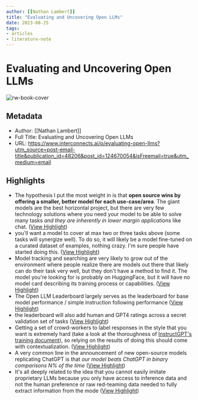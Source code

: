 ```yaml
---
author: [[Nathan Lambert]]
title: "Evaluating and Uncovering Open LLMs"
date: 2023-08-25
tags: 
- articles
- literature-note
---
```

# Evaluating and Uncovering Open LLMs

![rw-book-cover](https://substackcdn.com/image/fetch/w_1200,h_600,c_fill,f_jpg,q_auto:good,fl_progressive:steep,g_auto/https%3A%2F%2Fsubstack-post-media.s3.amazonaws.com%2Fpublic%2Fimages%2F760d54a4-e21f-4f6c-94b3-4fdc1dbe7ebf_1024x1024.png)

## Metadata
- Author: [[Nathan Lambert]]
- Full Title: Evaluating and Uncovering Open LLMs
- URL: https://www.interconnects.ai/p/evaluating-open-llms?utm_source=post-email-title&publication_id=48206&post_id=124670054&isFreemail=true&utm_medium=email

## Highlights
- The hypothesis I put the most weight in is that **open source wins by offering a smaller, better model for each use-case/area**. The giant models are the best horizontal project, but there are very few technology solutions where you need your model to be able to solve many tasks *and they are inherently in lower margin applications* like chat. ([View Highlight](https://read.readwise.io/read/01h1sk6b6fj4hvv5y83awknxd2))
- you'll want a model to cover at max two or three tasks above (some tasks will synergize well). To do so, it will likely be a model fine-tuned on a curated dataset of examples, nothing crazy. I'm sure people have started doing this. ([View Highlight](https://read.readwise.io/read/01h1sk7prmex1m6578tvxm82d6))
- Model tracking and searching are very likely to grow out of the environment where people realize there are models out there that likely can do their task very well, but they don't have a method to find it. The model you're looking for is probably on HuggingFace, but it will have no model card describing its training process or capabilities. ([View Highlight](https://read.readwise.io/read/01h1sk8xmv6maq145j8f2hp2wx))
- The Open LLM Leaderboard largely serves as the leaderboard for base model performance / simple instruction following performance ([View Highlight](https://read.readwise.io/read/01h1sk9yw85pynzpj6kse1hbee))
- the leaderboard will also add human and GPT4 ratings across a secret validation set of tasks ([View Highlight](https://read.readwise.io/read/01h1skad9t07n830he2e9ckh90))
- Getting a set of crowd-workers to label responses in the style that you want is extremely hard (take a look at the thoroughness of [InstructGPT's training document](https://docs.google.com/document/d/1MJCqDNjzD04UbcnVZ-LmeXJ04-TKEICDAepXyMCBUb8/edit)), so relying on the results of doing this should come with contextualization. ([View Highlight](https://read.readwise.io/read/01h1skb5sqs925mp7szs9y7ggz))
- A very common line in the announcement of new open-source models replicating ChatGPT is that *our model beats ChatGPT in binary comparisons N% of the time* ([View Highlight](https://read.readwise.io/read/01h1skfbdex0y5hm9tbz12aqs8))
- It's all deeply related to the idea that you cannot easily imitate proprietary LLMs because you only have access to inference data and not the human preference or raw red-teaming data needed to fully extract information from the mode ([View Highlight](https://read.readwise.io/read/01h1skg93zv1z9rr4tq8fqa9nv))
